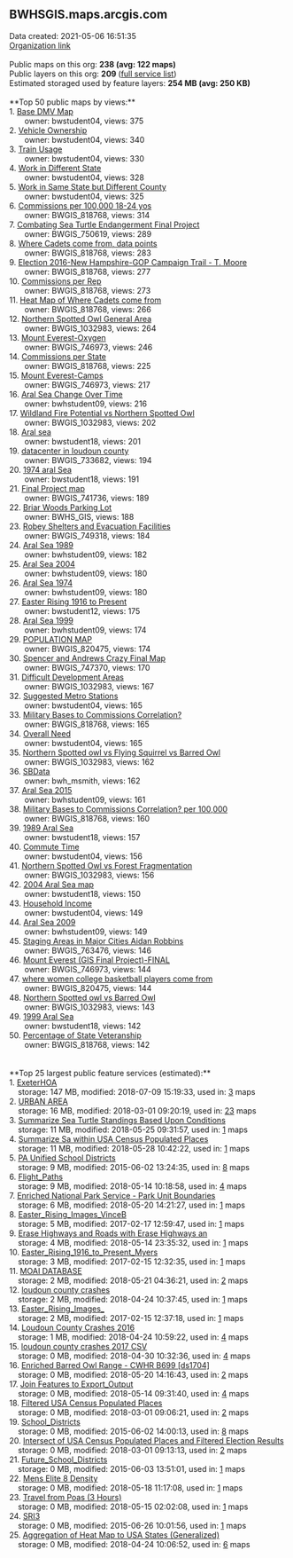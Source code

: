 <h2>BWHSGIS.maps.arcgis.com</h2> Data created: 2021-05-06 16:51:35 <br /><a target='new' href='https://BWHSGIS.maps.arcgis.com'>Organization link</a><br /><br />Public maps on this org: <b>238 (avg: 122 maps)</b><br />Public layers on this org: <b>209 </b>(<a target='new' href='https://services.arcgis.com/855lwp4ojUx8iE4q/ArcGIS/rest/services'>full service list</a>)<br />Estimated storaged used by feature layers: <b>254 MB (avg: 250 KB)</b><br /><br />**Top 50 public maps by views:**<br />  1. <a target='new' href='https://www.arcgis.com/home/item.html?id=d5adbe0cc81248beb112e378425fad4b'>Base DMV Map</a> <br />  &nbsp;&nbsp;&nbsp;&nbsp; &nbsp;&nbsp;owner: bwstudent04, views: 375<br />  2. <a target='new' href='https://www.arcgis.com/home/item.html?id=6b6bde6f556c4da3bbb96ff6c7bd0da2'>Vehicle Ownership</a> <br />  &nbsp;&nbsp;&nbsp;&nbsp; &nbsp;&nbsp;owner: bwstudent04, views: 340<br />  3. <a target='new' href='https://www.arcgis.com/home/item.html?id=03d48746ed6848b3944366abb149d402'>Train Usage</a> <br />  &nbsp;&nbsp;&nbsp;&nbsp; &nbsp;&nbsp;owner: bwstudent04, views: 330<br />  4. <a target='new' href='https://www.arcgis.com/home/item.html?id=34eb45b982e248cc8a4671919a397826'>Work in Different State</a> <br />  &nbsp;&nbsp;&nbsp;&nbsp; &nbsp;&nbsp;owner: bwstudent04, views: 328<br />  5. <a target='new' href='https://www.arcgis.com/home/item.html?id=d75f6c80c889416fa6343e8eb65ae6e5'>Work in Same State but Different County</a> <br />  &nbsp;&nbsp;&nbsp;&nbsp; &nbsp;&nbsp;owner: bwstudent04, views: 325<br />  6. <a target='new' href='https://www.arcgis.com/home/item.html?id=20df7194215b4715bb94c37c3895ba6d'>Commissions per 100,000 18-24 yos</a> <br />  &nbsp;&nbsp;&nbsp;&nbsp; &nbsp;&nbsp;owner: BWGIS_818768, views: 314<br />  7. <a target='new' href='https://www.arcgis.com/home/item.html?id=40ce35156cb54b1fb48dcef1c95800f0'>Combating Sea Turtle Endangerment Final Project</a> <br />  &nbsp;&nbsp;&nbsp;&nbsp; &nbsp;&nbsp;owner: BWGIS_750619, views: 289<br />  8. <a target='new' href='https://www.arcgis.com/home/item.html?id=c17fd472a58d4edca52d64e5ed5d055b'>Where Cadets come from, data points</a> <br />  &nbsp;&nbsp;&nbsp;&nbsp; &nbsp;&nbsp;owner: BWGIS_818768, views: 283<br />  9. <a target='new' href='https://www.arcgis.com/home/item.html?id=7d135611908145ee91282b72dacbb013'>Election 2016-New Hampshire-GOP Campaign Trail - T. Moore</a> <br />  &nbsp;&nbsp;&nbsp;&nbsp; &nbsp;&nbsp;owner: BWGIS_818768, views: 277<br />  10. <a target='new' href='https://www.arcgis.com/home/item.html?id=4dd8e1ffe0804cec9dadaa1cae9ab14a'>Commissions per Rep</a> <br />  &nbsp;&nbsp;&nbsp;&nbsp; &nbsp;&nbsp;owner: BWGIS_818768, views: 273<br />  11. <a target='new' href='https://www.arcgis.com/home/item.html?id=e75610f3f6aa493bbb8cad1d152cb0a0'>Heat Map of Where Cadets come from</a> <br />  &nbsp;&nbsp;&nbsp;&nbsp; &nbsp;&nbsp;owner: BWGIS_818768, views: 266<br />  12. <a target='new' href='https://www.arcgis.com/home/item.html?id=c04b05489b0f434d9c40d88dd9870b8e'>Northern Spotted Owl General Area</a> <br />  &nbsp;&nbsp;&nbsp;&nbsp; &nbsp;&nbsp;owner: BWGIS_1032983, views: 264<br />  13. <a target='new' href='https://www.arcgis.com/home/item.html?id=d89e34ec495d40f29c72b6cfcc36d54e'>Mount Everest-Oxygen</a> <br />  &nbsp;&nbsp;&nbsp;&nbsp; &nbsp;&nbsp;owner: BWGIS_746973, views: 246<br />  14. <a target='new' href='https://www.arcgis.com/home/item.html?id=f1fb3fd1300f4f8480021bfc8674c756'>Commissions per State</a> <br />  &nbsp;&nbsp;&nbsp;&nbsp; &nbsp;&nbsp;owner: BWGIS_818768, views: 225<br />  15. <a target='new' href='https://www.arcgis.com/home/item.html?id=0a82d1992552497e8f376560c4ec53cc'>Mount Everest-Camps</a> <br />  &nbsp;&nbsp;&nbsp;&nbsp; &nbsp;&nbsp;owner: BWGIS_746973, views: 217<br />  16. <a target='new' href='https://www.arcgis.com/home/item.html?id=968d906840e7438d8b3778e14722619d'>Aral Sea Change Over Time</a> <br />  &nbsp;&nbsp;&nbsp;&nbsp; &nbsp;&nbsp;owner: bwhstudent09, views: 216<br />  17. <a target='new' href='https://www.arcgis.com/home/item.html?id=d912047edbf447a5a4eb49a4cc3acd46'>Wildland Fire Potential vs Northern Spotted Owl </a> <br />  &nbsp;&nbsp;&nbsp;&nbsp; &nbsp;&nbsp;owner: BWGIS_1032983, views: 202<br />  18. <a target='new' href='https://www.arcgis.com/home/item.html?id=4d81a35f93884496ad4214f56faf25ad'>Aral sea</a> <br />  &nbsp;&nbsp;&nbsp;&nbsp; &nbsp;&nbsp;owner: bwstudent18, views: 201<br />  19. <a target='new' href='https://www.arcgis.com/home/item.html?id=b9e9dd0492c04e35b075cf674531bb77'>datacenter in loudoun county</a> <br />  &nbsp;&nbsp;&nbsp;&nbsp; &nbsp;&nbsp;owner: BWGIS_733682, views: 194<br />  20. <a target='new' href='https://www.arcgis.com/home/item.html?id=5117a4992e0e461aa92850a2350ed2a4'>1974 aral Sea</a> <br />  &nbsp;&nbsp;&nbsp;&nbsp; &nbsp;&nbsp;owner: bwstudent18, views: 191<br />  21. <a target='new' href='https://www.arcgis.com/home/item.html?id=0b03a076702a47fb9a38011093de1c38'>Final Project map</a> <br />  &nbsp;&nbsp;&nbsp;&nbsp; &nbsp;&nbsp;owner: BWGIS_741736, views: 189<br />  22. <a target='new' href='https://www.arcgis.com/home/item.html?id=5ce862a261b645e6a9dd1020201059d1'>Briar Woods Parking Lot</a> <br />  &nbsp;&nbsp;&nbsp;&nbsp; &nbsp;&nbsp;owner: BWHS_GIS, views: 188<br />  23. <a target='new' href='https://www.arcgis.com/home/item.html?id=0605909d506c46a0aaeaf6213d485e8a'>Robey Shelters and Evacuation Facilities</a> <br />  &nbsp;&nbsp;&nbsp;&nbsp; &nbsp;&nbsp;owner: BWGIS_749318, views: 184<br />  24. <a target='new' href='https://www.arcgis.com/home/item.html?id=9c51308c332241c5b9a934b52082f053'>Aral Sea 1989</a> <br />  &nbsp;&nbsp;&nbsp;&nbsp; &nbsp;&nbsp;owner: bwhstudent09, views: 182<br />  25. <a target='new' href='https://www.arcgis.com/home/item.html?id=c2d22568efff417eaade704d7b51cd06'>Aral Sea 2004</a> <br />  &nbsp;&nbsp;&nbsp;&nbsp; &nbsp;&nbsp;owner: bwhstudent09, views: 180<br />  26. <a target='new' href='https://www.arcgis.com/home/item.html?id=d951bafc63e244dc867ebd94922562b3'>Aral Sea 1974</a> <br />  &nbsp;&nbsp;&nbsp;&nbsp; &nbsp;&nbsp;owner: bwhstudent09, views: 180<br />  27. <a target='new' href='https://www.arcgis.com/home/item.html?id=22f977f59a564d7b85ea362587d20a05'>Easter Rising 1916 to Present</a> <br />  &nbsp;&nbsp;&nbsp;&nbsp; &nbsp;&nbsp;owner: bwstudent12, views: 175<br />  28. <a target='new' href='https://www.arcgis.com/home/item.html?id=726eb436530e498f8322caac1d58a133'>Aral Sea 1999</a> <br />  &nbsp;&nbsp;&nbsp;&nbsp; &nbsp;&nbsp;owner: bwhstudent09, views: 174<br />  29. <a target='new' href='https://www.arcgis.com/home/item.html?id=dd67965004dc44f987f988cafd1fb1e1'>POPULATION MAP</a> <br />  &nbsp;&nbsp;&nbsp;&nbsp; &nbsp;&nbsp;owner: BWGIS_820475, views: 174<br />  30. <a target='new' href='https://www.arcgis.com/home/item.html?id=fa946e2583e94a3d89998e0d7c6cff93'>Spencer and Andrews Crazy Final Map</a> <br />  &nbsp;&nbsp;&nbsp;&nbsp; &nbsp;&nbsp;owner: BWGIS_747370, views: 170<br />  31. <a target='new' href='https://www.arcgis.com/home/item.html?id=1e2c3412573a482a94f4584a2628f26d'>Difficult Development Areas</a> <br />  &nbsp;&nbsp;&nbsp;&nbsp; &nbsp;&nbsp;owner: BWGIS_1032983, views: 167<br />  32. <a target='new' href='https://www.arcgis.com/home/item.html?id=e642d86e61e64969a4c20eabffc07607'>Suggested Metro Stations</a> <br />  &nbsp;&nbsp;&nbsp;&nbsp; &nbsp;&nbsp;owner: bwstudent04, views: 165<br />  33. <a target='new' href='https://www.arcgis.com/home/item.html?id=faf7860d1cc3451fa4cd33891af7290b'>Military Bases to Commissions Correlation?</a> <br />  &nbsp;&nbsp;&nbsp;&nbsp; &nbsp;&nbsp;owner: BWGIS_818768, views: 165<br />  34. <a target='new' href='https://www.arcgis.com/home/item.html?id=f7b5971a2545402293f7ebee63e70a82'>Overall Need</a> <br />  &nbsp;&nbsp;&nbsp;&nbsp; &nbsp;&nbsp;owner: bwstudent04, views: 165<br />  35. <a target='new' href='https://www.arcgis.com/home/item.html?id=9556c1b73a1e49d49c2e7b2896244873'>Northern Spotted owl vs Flying Squirrel vs Barred Owl</a> <br />  &nbsp;&nbsp;&nbsp;&nbsp; &nbsp;&nbsp;owner: BWGIS_1032983, views: 162<br />  36. <a target='new' href='https://www.arcgis.com/home/item.html?id=f296515d8df4473cae95d856441e4282'>SBData</a> <br />  &nbsp;&nbsp;&nbsp;&nbsp; &nbsp;&nbsp;owner: bwh_msmith, views: 162<br />  37. <a target='new' href='https://www.arcgis.com/home/item.html?id=672d230a55ed44baa70e6ba5656e48c6'>Aral Sea 2015</a> <br />  &nbsp;&nbsp;&nbsp;&nbsp; &nbsp;&nbsp;owner: bwhstudent09, views: 161<br />  38. <a target='new' href='https://www.arcgis.com/home/item.html?id=7e119907848744629d857375d95bfd0d'>Military Bases to Commissions Correlation? per 100,000</a> <br />  &nbsp;&nbsp;&nbsp;&nbsp; &nbsp;&nbsp;owner: BWGIS_818768, views: 160<br />  39. <a target='new' href='https://www.arcgis.com/home/item.html?id=caecd787ca6446dfb68524d217c32838'>1989 Aral Sea</a> <br />  &nbsp;&nbsp;&nbsp;&nbsp; &nbsp;&nbsp;owner: bwstudent18, views: 157<br />  40. <a target='new' href='https://www.arcgis.com/home/item.html?id=b7c99eb0be9544eea8b7817122e2e496'>Commute Time</a> <br />  &nbsp;&nbsp;&nbsp;&nbsp; &nbsp;&nbsp;owner: bwstudent04, views: 156<br />  41. <a target='new' href='https://www.arcgis.com/home/item.html?id=476a331e155d432d92ad01e1d525a2cc'>Northern Spotted Owl vs Forest Fragmentation</a> <br />  &nbsp;&nbsp;&nbsp;&nbsp; &nbsp;&nbsp;owner: BWGIS_1032983, views: 156<br />  42. <a target='new' href='https://www.arcgis.com/home/item.html?id=18a4110cbd874b8686f4f3fd11f60bd3'>2004 Aral Sea map</a> <br />  &nbsp;&nbsp;&nbsp;&nbsp; &nbsp;&nbsp;owner: bwstudent18, views: 150<br />  43. <a target='new' href='https://www.arcgis.com/home/item.html?id=b8dc0a72d491429b855cfc45eaee4546'>Household Income</a> <br />  &nbsp;&nbsp;&nbsp;&nbsp; &nbsp;&nbsp;owner: bwstudent04, views: 149<br />  44. <a target='new' href='https://www.arcgis.com/home/item.html?id=925daedd1f48413db940d0c14459d7f4'>Aral Sea 2009</a> <br />  &nbsp;&nbsp;&nbsp;&nbsp; &nbsp;&nbsp;owner: bwhstudent09, views: 149<br />  45. <a target='new' href='https://www.arcgis.com/home/item.html?id=062b52a9b6e941008bcd9919fcfe7f1f'>Staging Areas in Major Cities Aidan Robbins</a> <br />  &nbsp;&nbsp;&nbsp;&nbsp; &nbsp;&nbsp;owner: BWGIS_763476, views: 146<br />  46. <a target='new' href='https://www.arcgis.com/home/item.html?id=e6867e1eb83142de957cc9580d29224d'>Mount Everest (GIS Final Project)-FINAL</a> <br />  &nbsp;&nbsp;&nbsp;&nbsp; &nbsp;&nbsp;owner: BWGIS_746973, views: 144<br />  47. <a target='new' href='https://www.arcgis.com/home/item.html?id=8146b3b4a5bc49e2af4dad82a54552bd'>where women college basketball players come from</a> <br />  &nbsp;&nbsp;&nbsp;&nbsp; &nbsp;&nbsp;owner: BWGIS_820475, views: 144<br />  48. <a target='new' href='https://www.arcgis.com/home/item.html?id=287eaa8e3697427c9aacf3b6e365e386'>Northern Spotted owl vs Barred Owl</a> <br />  &nbsp;&nbsp;&nbsp;&nbsp; &nbsp;&nbsp;owner: BWGIS_1032983, views: 143<br />  49. <a target='new' href='https://www.arcgis.com/home/item.html?id=2d47ce5e824c4b28a740f22e995abd61'>1999 Aral Sea</a> <br />  &nbsp;&nbsp;&nbsp;&nbsp; &nbsp;&nbsp;owner: bwstudent18, views: 142<br />  50. <a target='new' href='https://www.arcgis.com/home/item.html?id=8c4435b943b74ff7a90c5109b8c22e2f'>Percentage of State Veteranship</a> <br />  &nbsp;&nbsp;&nbsp;&nbsp; &nbsp;&nbsp;owner: BWGIS_818768, views: 142<br /><br /><br />**Top 25 largest public feature services (estimated):**<br /> 1. <a target='new' href='https://www.arcgis.com/home/item.html?id=c39c052057fe4bb8b4ac6947bc558c1a'>ExeterHOA</a><br /> &nbsp;&nbsp;&nbsp;&nbsp;storage: 147 MB, modified: 2018-07-09 15:19:33,  used in: <a target='new' href='https://ed-ind-tb.s3-us-west-1.amazonaws.com/ADI/c39c052057fe4bb8b4ac6947bc558c1a.html'> 3</a> maps<br /> 2. <a target='new' href='https://www.arcgis.com/home/item.html?id=7632af461c2d41e2beff6275e32ed0ad'>URBAN AREA</a><br /> &nbsp;&nbsp;&nbsp;&nbsp;storage: 16 MB, modified: 2018-03-01 09:20:19,  used in: <a target='new' href='https://ed-ind-tb.s3-us-west-1.amazonaws.com/ADI/7632af461c2d41e2beff6275e32ed0ad.html'> 23</a> maps<br /> 3. <a target='new' href='https://www.arcgis.com/home/item.html?id=11bb3683805a4990950006aec58af019'>Summarize Sea Turtle Standings Based Upon Conditions</a><br /> &nbsp;&nbsp;&nbsp;&nbsp;storage: 11 MB, modified: 2018-05-25 09:31:57,  used in: <a target='new' href='https://ed-ind-tb.s3-us-west-1.amazonaws.com/ADI/11bb3683805a4990950006aec58af019.html'> 1</a> maps<br /> 4. <a target='new' href='https://www.arcgis.com/home/item.html?id=a7c03def2c384798934eb6ebfb1858be'>Summarize Sa within USA Census Populated Places</a><br /> &nbsp;&nbsp;&nbsp;&nbsp;storage: 11 MB, modified: 2018-05-28 10:42:22,  used in: <a target='new' href='https://ed-ind-tb.s3-us-west-1.amazonaws.com/ADI/a7c03def2c384798934eb6ebfb1858be.html'> 1</a> maps<br /> 5. <a target='new' href='https://www.arcgis.com/home/item.html?id=e004d41871da46b8a7166c94cb3dfb95'>PA Unified School Districts</a><br /> &nbsp;&nbsp;&nbsp;&nbsp;storage: 9 MB, modified: 2015-06-02 13:24:35,  used in: <a target='new' href='https://ed-ind-tb.s3-us-west-1.amazonaws.com/ADI/e004d41871da46b8a7166c94cb3dfb95.html'> 8</a> maps<br /> 6. <a target='new' href='https://www.arcgis.com/home/item.html?id=a925ab9245a74a15a1fe1dbebfa6037b'>Flight_Paths</a><br /> &nbsp;&nbsp;&nbsp;&nbsp;storage: 9 MB, modified: 2018-05-14 10:18:58,  used in: <a target='new' href='https://ed-ind-tb.s3-us-west-1.amazonaws.com/ADI/a925ab9245a74a15a1fe1dbebfa6037b.html'> 4</a> maps<br /> 7. <a target='new' href='https://www.arcgis.com/home/item.html?id=bb415970eebd45629896e03c8cf36916'>Enriched National Park Service - Park Unit Boundaries</a><br /> &nbsp;&nbsp;&nbsp;&nbsp;storage: 6 MB, modified: 2018-05-20 14:21:27,  used in: <a target='new' href='https://ed-ind-tb.s3-us-west-1.amazonaws.com/ADI/bb415970eebd45629896e03c8cf36916.html'> 1</a> maps<br /> 8. <a target='new' href='https://www.arcgis.com/home/item.html?id=a121521336464d3b8004bfe216513720'>Easter_Rising_Images_VinceB</a><br /> &nbsp;&nbsp;&nbsp;&nbsp;storage: 5 MB, modified: 2017-02-17 12:59:47,  used in: <a target='new' href='https://ed-ind-tb.s3-us-west-1.amazonaws.com/ADI/a121521336464d3b8004bfe216513720.html'> 1</a> maps<br /> 9. <a target='new' href='https://www.arcgis.com/home/item.html?id=4498460f5b4746018cbbebd9f81a41f0'>Erase Highways and Roads with Erase Highways an</a><br /> &nbsp;&nbsp;&nbsp;&nbsp;storage: 4 MB, modified: 2018-05-14 23:35:32,  used in: <a target='new' href='https://ed-ind-tb.s3-us-west-1.amazonaws.com/ADI/4498460f5b4746018cbbebd9f81a41f0.html'> 1</a> maps<br /> 10. <a target='new' href='https://www.arcgis.com/home/item.html?id=817154a196934353987d64f0404762c7'>Easter_Rising_1916_to_Present_Myers</a><br /> &nbsp;&nbsp;&nbsp;&nbsp;storage: 3 MB, modified: 2017-02-15 12:32:35,  used in: <a target='new' href='https://ed-ind-tb.s3-us-west-1.amazonaws.com/ADI/817154a196934353987d64f0404762c7.html'> 1</a> maps<br /> 11. <a target='new' href='https://www.arcgis.com/home/item.html?id=9c8bb4ccaf534b20a41966a10bf3aea6'>MOAI DATABASE</a><br /> &nbsp;&nbsp;&nbsp;&nbsp;storage: 2 MB, modified: 2018-05-21 04:36:21,  used in: <a target='new' href='https://ed-ind-tb.s3-us-west-1.amazonaws.com/ADI/9c8bb4ccaf534b20a41966a10bf3aea6.html'> 2</a> maps<br /> 12. <a target='new' href='https://www.arcgis.com/home/item.html?id=e5fc08a450584d92b7d1b32d39bd4a5c'>loudoun county crashes</a><br /> &nbsp;&nbsp;&nbsp;&nbsp;storage: 2 MB, modified: 2018-04-24 10:37:45,  used in: <a target='new' href='https://ed-ind-tb.s3-us-west-1.amazonaws.com/ADI/e5fc08a450584d92b7d1b32d39bd4a5c.html'> 1</a> maps<br /> 13. <a target='new' href='https://www.arcgis.com/home/item.html?id=81b74685ac9d44848c194ead11e8cbbb'>Easter_Rising_Images_</a><br /> &nbsp;&nbsp;&nbsp;&nbsp;storage: 2 MB, modified: 2017-02-15 12:37:18,  used in: <a target='new' href='https://ed-ind-tb.s3-us-west-1.amazonaws.com/ADI/81b74685ac9d44848c194ead11e8cbbb.html'> 1</a> maps<br /> 14. <a target='new' href='https://www.arcgis.com/home/item.html?id=ee549e50f9554162a30185fca090611a'>Loudoun County Crashes 2016</a><br /> &nbsp;&nbsp;&nbsp;&nbsp;storage: 1 MB, modified: 2018-04-24 10:59:22,  used in: <a target='new' href='https://ed-ind-tb.s3-us-west-1.amazonaws.com/ADI/ee549e50f9554162a30185fca090611a.html'> 4</a> maps<br /> 15. <a target='new' href='https://www.arcgis.com/home/item.html?id=b527eea86edb4605b39fadd6a3d16870'>loudoun county crashes 2017 CSV</a><br /> &nbsp;&nbsp;&nbsp;&nbsp;storage: 0 MB, modified: 2018-04-30 10:32:36,  used in: <a target='new' href='https://ed-ind-tb.s3-us-west-1.amazonaws.com/ADI/b527eea86edb4605b39fadd6a3d16870.html'> 4</a> maps<br /> 16. <a target='new' href='https://www.arcgis.com/home/item.html?id=75ef44e17a544f38963f2912d86b18a3'>Enriched Barred Owl Range - CWHR B699 [ds1704]</a><br /> &nbsp;&nbsp;&nbsp;&nbsp;storage: 0 MB, modified: 2018-05-20 14:16:43,  used in: <a target='new' href='https://ed-ind-tb.s3-us-west-1.amazonaws.com/ADI/75ef44e17a544f38963f2912d86b18a3.html'> 2</a> maps<br /> 17. <a target='new' href='https://www.arcgis.com/home/item.html?id=393815b108d448ebbeea63ee0a40425c'>Join Features to Export_Output</a><br /> &nbsp;&nbsp;&nbsp;&nbsp;storage: 0 MB, modified: 2018-05-14 09:31:40,  used in: <a target='new' href='https://ed-ind-tb.s3-us-west-1.amazonaws.com/ADI/393815b108d448ebbeea63ee0a40425c.html'> 4</a> maps<br /> 18. <a target='new' href='https://www.arcgis.com/home/item.html?id=4654f7296c52433a8ac3e796b8f97262'>Filtered USA Census Populated Places</a><br /> &nbsp;&nbsp;&nbsp;&nbsp;storage: 0 MB, modified: 2018-03-01 09:06:21,  used in: <a target='new' href='https://ed-ind-tb.s3-us-west-1.amazonaws.com/ADI/4654f7296c52433a8ac3e796b8f97262.html'> 2</a> maps<br /> 19. <a target='new' href='https://www.arcgis.com/home/item.html?id=e1092e992520402493cf8d06a28ab992'>School_Districts</a><br /> &nbsp;&nbsp;&nbsp;&nbsp;storage: 0 MB, modified: 2015-06-02 14:00:13,  used in: <a target='new' href='https://ed-ind-tb.s3-us-west-1.amazonaws.com/ADI/e1092e992520402493cf8d06a28ab992.html'> 8</a> maps<br /> 20. <a target='new' href='https://www.arcgis.com/home/item.html?id=ddb6099c822644df99c025a2c8223a20'>Intersect of USA Census Populated Places and Filtered Election Results</a><br /> &nbsp;&nbsp;&nbsp;&nbsp;storage: 0 MB, modified: 2018-03-01 09:13:13,  used in: <a target='new' href='https://ed-ind-tb.s3-us-west-1.amazonaws.com/ADI/ddb6099c822644df99c025a2c8223a20.html'> 2</a> maps<br /> 21. <a target='new' href='https://www.arcgis.com/home/item.html?id=c468cca7c46d46a281fa751457df52f4'>Future_School_Districts</a><br /> &nbsp;&nbsp;&nbsp;&nbsp;storage: 0 MB, modified: 2015-06-03 13:51:01,  used in: <a target='new' href='https://ed-ind-tb.s3-us-west-1.amazonaws.com/ADI/c468cca7c46d46a281fa751457df52f4.html'> 1</a> maps<br /> 22. <a target='new' href='https://www.arcgis.com/home/item.html?id=50cdd896b4484e9d92e9d6978ecb2b35'>Mens Elite 8 Density</a><br /> &nbsp;&nbsp;&nbsp;&nbsp;storage: 0 MB, modified: 2018-05-18 11:17:08,  used in: <a target='new' href='https://ed-ind-tb.s3-us-west-1.amazonaws.com/ADI/50cdd896b4484e9d92e9d6978ecb2b35.html'> 1</a> maps<br /> 23. <a target='new' href='https://www.arcgis.com/home/item.html?id=54471e544ba24f0aac74c2687a054c86'>Travel from Poas (3 Hours)</a><br /> &nbsp;&nbsp;&nbsp;&nbsp;storage: 0 MB, modified: 2018-05-15 02:02:08,  used in: <a target='new' href='https://ed-ind-tb.s3-us-west-1.amazonaws.com/ADI/54471e544ba24f0aac74c2687a054c86.html'> 1</a> maps<br /> 24. <a target='new' href='https://www.arcgis.com/home/item.html?id=4811259a88f64c0db63339152457e063'>SRI3</a><br /> &nbsp;&nbsp;&nbsp;&nbsp;storage: 0 MB, modified: 2015-06-26 10:01:56,  used in: <a target='new' href='https://ed-ind-tb.s3-us-west-1.amazonaws.com/ADI/4811259a88f64c0db63339152457e063.html'> 1</a> maps<br /> 25. <a target='new' href='https://www.arcgis.com/home/item.html?id=9a3de8373d5a431bbf4562d926638230'>Aggregation of Heat Map to USA States (Generalized)</a><br /> &nbsp;&nbsp;&nbsp;&nbsp;storage: 0 MB, modified: 2018-04-24 10:06:52,  used in: <a target='new' href='https://ed-ind-tb.s3-us-west-1.amazonaws.com/ADI/9a3de8373d5a431bbf4562d926638230.html'> 6</a> maps<br />